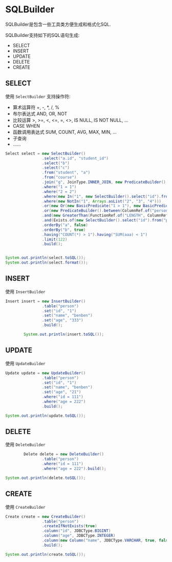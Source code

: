# SQLBuilder 
SQLBuilder是包含一些工具类方便生成和格式化SQL.

SQLBuilder支持如下的SQL语句生成:

* SELECT
* INSERT
* UPDATE
* DELETE
* CREATE

## SELECT

使用 `SelectBuilder` 支持操作符:

* 算术运算符 +, -, *, /, %
* 布尔表达式 AND, OR, NOT
* 比较运算 >, >=, <, <=, =, <>, IS NULL, IS NOT NULL, ...
* CASE WHEN
* 函数调用表达式 SUM, COUNT, AVG, MAX, MIN, ...
* 子查询
* ......


```java
Select select = new SelectBuilder()
                .select("a.id", "student_id")
                .select("b")
                .select("c")
                .from("student", "a")
                .from("course")
                .join("g", JoinType.INNER_JOIN, new PredicateBuilder().basicPredicate("g.id = a.id").and("g.id > 10000").build())
                .where("1 = 1")
                .where("2 = 2")
                .where(new In("1", new SelectBuilder().select("id").from("person").build()))
                .where(new NotIn("1", Arrays.asList("2", "3", "4")))
                .or(new Or(new BasicPredicate("1 > 1"), new BasicPredicate("2 < 1")))
                .or(new PredicateBuilder().between(ColumnRef.of("person", "age"), IntegerValue.of(2), IntegerValue.of(1)).build())
                .and(new GreaterThan(FunctionRef.of("LENGTH", ColumnRef.of("person", "name")), StringValue.of("2012-01-01")))
                .and(Exists.of(new SelectBuilder().select("id").from("person").build()))
                .orderBy("a", false)
                .orderBy("b", true)
                .having("COUNT(*) > 1").having("SUM(aaa) < 1")
                .limit(122)
                .build();


System.out.println(select.toSQL());
System.out.println(select.format());

```

## INSERT

使用 `InsertBuilder`

```java
Insert insert = new InsertBuilder()
                .table("person")
                .set("id", "1")
                .set("name", "benben")
                .set("age", "333")
                .build();

        System.out.println(insert.toSQL());
```

## UPDATE

使用 `UpdateBuilder`

```java
Update update = new UpdateBuilder()
                .table("person")
                .set("id", "1")
                .set("name", "benben")
                .set("age", "21")
                .where("id = 111")
                .where("age = 222")
                .build();

System.out.println(update.toSQL()); 
```

## DELETE

使用 `DeleteBuilder`

```java
        Delete delete = new DeleteBuilder()
                .table("person")
                .where("id = 111")
                .where("age = 222").build();

System.out.println(delete.toSQL());
```

## CREATE

使用 `CreateBuilder`

```java
Create create = new CreateBuilder()
                .table("person")
                .createIfNotExists(true)
                .column("id", JDBCType.BIGINT)
                .column("age", JDBCType.INTEGER)
                .column(new Column("name", JDBCType.VARCHAR, true, false, null, 1, 255))
                .build();

System.out.println(create.toSQL());
```